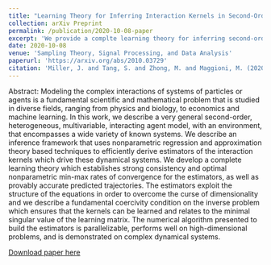 ```yaml
---
title: "Learning Theory for Inferring Interaction Kernels in Second-Order Interacting Agent Systems"
collection: arXiv Preprint
permalink: /publication/2020-10-08-paper
excerpt: 'We provide a complte learning theory for inferring second-order self organized dynamics from observation data.'
date: 2020-10-08
venue: 'Sampling Theory, Signal Processing, and Data Analysis'
paperurl: 'https://arxiv.org/abs/2010.03729'
citation: 'Miller, J. and Tang, S. and Zhong, M. and Maggioni, M. (2020). &quot;Learning Theory for Inferring Interaction Kernels in Second-Order Interacting Agent Systems.&quot; <i>arXiv</i>.'
---
```

Abstract: Modeling the complex interactions of systems of particles or agents is a fundamental scientific and mathematical problem that is studied in diverse fields, ranging from physics and biology, to economics and machine learning. In this work, we describe a very general second-order, heterogeneous, multivariable, interacting agent model, with an environment, that encompasses a wide variety of known systems. We describe an inference framework that uses nonparametric regression and approximation theory based techniques to efficiently derive estimators of the interaction kernels which drive these dynamical systems. We develop a complete learning theory which establishes strong consistency and optimal nonparametric min-max rates of convergence for the estimators, as well as provably accurate predicted trajectories. The estimators exploit the structure of the equations in order to overcome the curse of dimensionality and we describe a fundamental coercivity condition on the inverse problem which ensures that the kernels can be learned and relates to the minimal singular value of the learning matrix. The numerical algorithm presented to build the estimators is parallelizable, performs well on high-dimensional problems, and is demonstrated on complex dynamical systems.

[Download paper here](https://arxiv.org/pdf/2010.03729)
